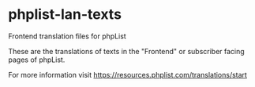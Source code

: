 # phplist-lan-texts
Frontend translation files for phpList

These are the translations of texts in the "Frontend" or subscriber facing pages of phpList.

For more information visit https://resources.phplist.com/translations/start
